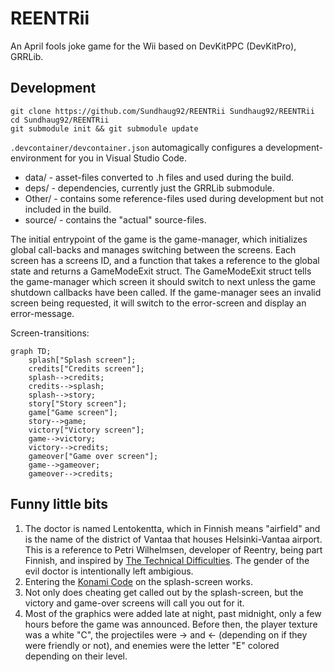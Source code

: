 # REENTRii

An April fools joke game for the Wii based on DevKitPPC (DevKitPro), GRRLib.

## Development

```
git clone https://github.com/Sundhaug92/REENTRii Sundhaug92/REENTRii
cd Sundhaug92/REENTRii
git submodule init && git submodule update
```

`.devcontainer/devcontainer.json` automagically configures a development-environment for you in Visual Studio Code. 

- data/ - asset-files converted to .h files and used during the build.
- deps/ - dependencies, currently just the GRRLib submodule.
- Other/ - contains some reference-files used during development but not included in the build.
- source/ - contains the "actual" source-files.


The initial entrypoint of the game is the game-manager, which initializes global call-backs and manages switching between the screens.
Each screen has a screens ID, and a function that takes a reference to the global state and returns a GameModeExit struct.
The GameModeExit struct tells the game-manager which screen it should switch to next unless the game shutdown callbacks have been called.
If the game-manager sees an invalid screen being requested, it will switch to the error-screen and display an error-message.

Screen-transitions:

```mermaid
graph TD;
    splash["Splash screen"];
    credits["Credits screen"];
    splash-->credits;
    credits-->splash;
    splash-->story;
    story["Story screen"];
    game["Game screen"];
    story-->game;
    victory["Victory screen"];
    game-->victory;
    victory-->credits;
    gameover["Game over screen"];
    game-->gameover;
    gameover-->credits;
```

## Funny little bits

1. The doctor is named Lentokentta, which in Finnish means "airfield" and is the name of the district of Vantaa that houses Helsinki-Vantaa airport. This is a reference to Petri Wilhelmsen, developer of Reentry, being part Finnish, and inspired by [The Technical Difficulties](<https://www.youtube.com/watch?v=3UAOs9B9UH8>). The gender of the evil doctor is intentionally left ambigious.
2. Entering the [Konami Code](<https://en.wikipedia.org/wiki/Konami_Code>) on the splash-screen works.
3. Not only does cheating get called out by the splash-screen, but the victory and game-over screens will call you out for it.
4. Most of the graphics were added late at night, past midnight, only a few hours before the game was announced. Before then, the player texture was a white "C", the projectiles were -> and <- (depending on if they were friendly or not), and enemies were the letter "E" colored depending on their level.